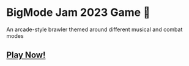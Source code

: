# BigMode Jam 2023 Game 🎼

An arcade-style brawler themed around different musical and combat modes

## [Play Now!](https://xangrab.github.io/ModeJam2023/)


